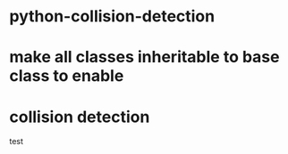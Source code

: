 # python-collision-detection

# make all classes inheritable to base class to enable
# collision detection


test